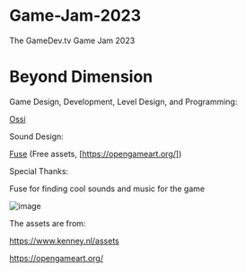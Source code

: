 # Game-Jam-2023
The GameDev.tv Game Jam 2023

# Beyond Dimension 

Game Design, Development, Level Design, and Programming:

[Ossi](https://github.com/Ossi05)

Sound Design:

[Fuse](https://github.com/fusee1) (Free assets, [https://opengameart.org/])

Special Thanks:

Fuse for finding cool sounds and music for the game

![image](https://github.com/Ossi05/Game-Jam-2023/assets/77546709/a817ed62-98a7-4ab9-b77a-ad15bfe308e7)


The assets are from:

https://www.kenney.nl/assets

https://opengameart.org/
